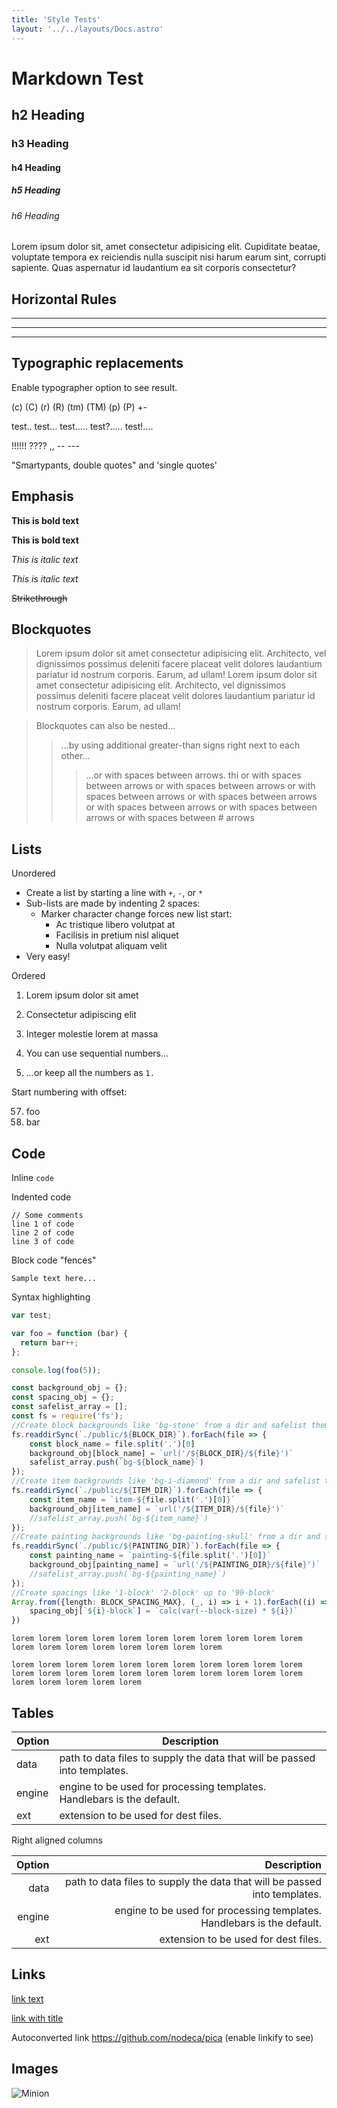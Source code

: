 ```yaml
---
title: 'Style Tests'
layout: '../../layouts/Docs.astro'
---
```


# Markdown Test
## h2 Heading
### h3 Heading
#### h4 Heading
##### h5 Heading
###### h6 Heading

Lorem ipsum dolor sit, amet consectetur adipisicing elit. Cupiditate beatae, voluptate tempora ex reiciendis nulla suscipit nisi harum earum sint, corrupti sapiente. Quas aspernatur id laudantium ea sit corporis consectetur?

## Horizontal Rules

___

---

***


## Typographic replacements

Enable typographer option to see result.

(c) (C) (r) (R) (tm) (TM) (p) (P) +-

test.. test... test..... test?..... test!....

!!!!!! ???? ,,  -- ---

"Smartypants, double quotes" and 'single quotes'


## Emphasis

**This is bold text**

__This is bold text__

*This is italic text*

_This is italic text_

~~Strikethrough~~


## Blockquotes

> Lorem ipsum dolor sit amet consectetur adipisicing elit. Architecto, vel dignissimos possimus deleniti facere placeat velit dolores laudantium pariatur id nostrum corporis. Earum, ad ullam! Lorem ipsum dolor sit amet consectetur adipisicing elit. Architecto, vel dignissimos possimus deleniti facere placeat velit dolores laudantium pariatur id nostrum corporis. Earum, ad ullam!


> Blockquotes can also be nested...
>> ...by using additional greater-than signs right next to each other...
> > > ...or with spaces between arrows. thi or with spaces between arrows or with spaces between arrows or with spaces between arrows or with spaces between arrows or with spaces between arrows or with spaces between arrows or with spaces between # arrows


## Lists

Unordered

+ Create a list by starting a line with `+`, `-`, or `*`
+ Sub-lists are made by indenting 2 spaces:
  - Marker character change forces new list start:
    * Ac tristique libero volutpat at
    + Facilisis in pretium nisl aliquet
    - Nulla volutpat aliquam velit
+ Very easy!

Ordered

1. Lorem ipsum dolor sit amet
2. Consectetur adipiscing elit
3. Integer molestie lorem at massa


1. You can use sequential numbers...
1. ...or keep all the numbers as `1.`

Start numbering with offset:

57. foo
1. bar


## Code

Inline `code`

Indented code

    // Some comments
    line 1 of code
    line 2 of code
    line 3 of code


Block code "fences"

```
Sample text here...
```

Syntax highlighting

``` js
var test;

var foo = function (bar) {
  return bar++;
};

console.log(foo(5));
```
```ts
const background_obj = {};
const spacing_obj = {};
const safelist_array = [];
const fs = require('fs');
//Create block backgrounds like 'bg-stone' from a dir and safelist them
fs.readdirSync(`./public/${BLOCK_DIR}`).forEach(file => {
	const block_name = file.split('.')[0]
	background_obj[block_name] = `url('/${BLOCK_DIR}/${file}')`
	safelist_array.push(`bg-${block_name}`)
});
//Create item backgrounds like 'bg-i-diamond' from a dir and safelist them
fs.readdirSync(`./public/${ITEM_DIR}`).forEach(file => {
	const item_name = `item-${file.split('.')[0]}`
	background_obj[item_name] = `url('/${ITEM_DIR}/${file}')`
	//safelist_array.push(`bg-${item_name}`)
});
//Create painting backgrounds like 'bg-painting-skull' from a dir and safelist them
fs.readdirSync(`./public/${PAINTING_DIR}`).forEach(file => {
	const painting_name = `painting-${file.split('.')[0]}`
	background_obj[painting_name] = `url('/${PAINTING_DIR}/${file}')`
	//safelist_array.push(`bg-${painting_name}`)
});
//Create spacings like '1-block' '2-block' up to '99-block'
Array.from({length: BLOCK_SPACING_MAX}, (_, i) => i + 1).forEach((i) => {
	spacing_obj[`${i}-block`] = `calc(var(--block-size) * ${i})`
})

```

`lorem lorem lorem lorem lorem lorem lorem lorem lorem lorem lorem lorem lorem lorem lorem lorem lorem lorem lorem`

```
lorem lorem lorem lorem lorem lorem lorem lorem lorem lorem lorem lorem lorem lorem lorem lorem lorem lorem lorem lorem lorem lorem lorem lorem lorem lorem lorem
```

## Tables

| Option | Description |
| ------ | ----------- |
| data   | path to data files to supply the data that will be passed into templates. |
| engine | engine to be used for processing templates. Handlebars is the default. |
| ext    | extension to be used for dest files. |

Right aligned columns

| Option | Description |
| ------:| -----------:|
| data   | path to data files to supply the data that will be passed into templates. |
| engine | engine to be used for processing templates. Handlebars is the default. |
| ext    | extension to be used for dest files. |


## Links

[link text](http://dev.nodeca.com)

[link with title](http://nodeca.github.io/pica/demo/ "title text!")

Autoconverted link https://github.com/nodeca/pica (enable linkify to see)


## Images

![Minion](https://octodex.github.com/images/minion.png)